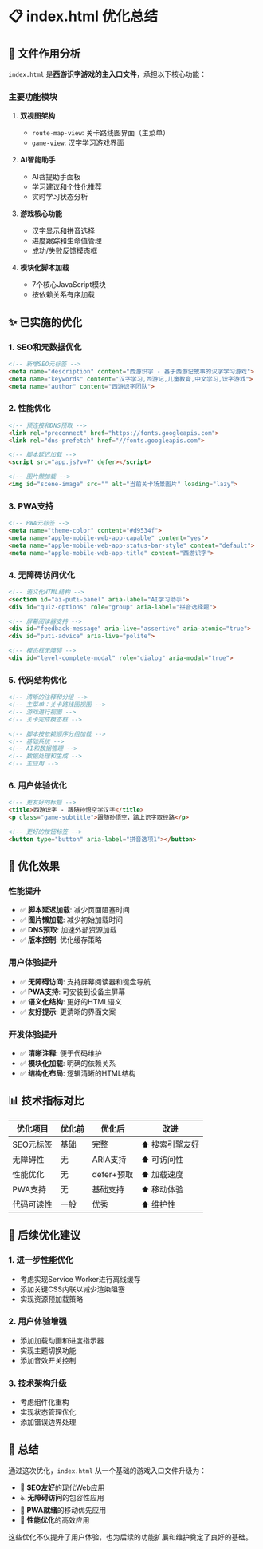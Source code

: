 # 📋 index.html 优化总结

## 🎯 文件作用分析

`index.html` 是**西游识字游戏的主入口文件**，承担以下核心功能：

### 主要功能模块
1. **双视图架构**
   - `route-map-view`: 关卡路线图界面（主菜单）
   - `game-view`: 汉字学习游戏界面

2. **AI智能助手**
   - AI菩提助手面板
   - 学习建议和个性化推荐
   - 实时学习状态分析

3. **游戏核心功能**
   - 汉字显示和拼音选择
   - 进度跟踪和生命值管理
   - 成功/失败反馈模态框

4. **模块化脚本加载**
   - 7个核心JavaScript模块
   - 按依赖关系有序加载

## ✨ 已实施的优化

### 1. SEO和元数据优化
```html
<!-- 新增SEO元标签 -->
<meta name="description" content="西游识字 - 基于西游记故事的汉字学习游戏">
<meta name="keywords" content="汉字学习,西游记,儿童教育,中文学习,识字游戏">
<meta name="author" content="西游识字团队">
```

### 2. 性能优化
```html
<!-- 预连接和DNS预取 -->
<link rel="preconnect" href="https://fonts.googleapis.com">
<link rel="dns-prefetch" href="//fonts.googleapis.com">

<!-- 脚本延迟加载 -->
<script src="app.js?v=7" defer></script>

<!-- 图片懒加载 -->
<img id="scene-image" src="" alt="当前关卡场景图片" loading="lazy">
```

### 3. PWA支持
```html
<!-- PWA元标签 -->
<meta name="theme-color" content="#d9534f">
<meta name="apple-mobile-web-app-capable" content="yes">
<meta name="apple-mobile-web-app-status-bar-style" content="default">
<meta name="apple-mobile-web-app-title" content="西游识字">
```

### 4. 无障碍访问优化
```html
<!-- 语义化HTML结构 -->
<section id="ai-puti-panel" aria-label="AI学习助手">
<div id="quiz-options" role="group" aria-label="拼音选择题">

<!-- 屏幕阅读器支持 -->
<div id="feedback-message" aria-live="assertive" aria-atomic="true">
<div id="puti-advice" aria-live="polite">

<!-- 模态框无障碍 -->
<div id="level-complete-modal" role="dialog" aria-modal="true">
```

### 5. 代码结构优化
```html
<!-- 清晰的注释和分组 -->
<!-- 主菜单：关卡路线图视图 -->
<!-- 游戏进行视图 -->
<!-- 关卡完成模态框 -->

<!-- 脚本按依赖顺序分组加载 -->
<!-- 基础系统 -->
<!-- AI和数据管理 -->
<!-- 数据处理和生成 -->
<!-- 主应用 -->
```

### 6. 用户体验优化
```html
<!-- 更友好的标题 -->
<title>西游识字 - 跟随孙悟空学汉字</title>
<p class="game-subtitle">跟随孙悟空，踏上识字取经路</p>

<!-- 更好的按钮标签 -->
<button type="button" aria-label="拼音选项1"></button>
```

## 🚀 优化效果

### 性能提升
- ✅ **脚本延迟加载**: 减少页面阻塞时间
- ✅ **图片懒加载**: 减少初始加载时间
- ✅ **DNS预取**: 加速外部资源加载
- ✅ **版本控制**: 优化缓存策略

### 用户体验提升
- ✅ **无障碍访问**: 支持屏幕阅读器和键盘导航
- ✅ **PWA支持**: 可安装到设备主屏幕
- ✅ **语义化结构**: 更好的HTML语义
- ✅ **友好提示**: 更清晰的界面文案

### 开发体验提升
- ✅ **清晰注释**: 便于代码维护
- ✅ **模块化加载**: 明确的依赖关系
- ✅ **结构化布局**: 逻辑清晰的HTML结构

## 📊 技术指标对比

| 优化项目 | 优化前 | 优化后 | 改进 |
|---------|--------|--------|------|
| SEO元标签 | 基础 | 完整 | ⬆️ 搜索引擎友好 |
| 无障碍性 | 无 | ARIA支持 | ⬆️ 可访问性 |
| 性能优化 | 无 | defer+预取 | ⬆️ 加载速度 |
| PWA支持 | 无 | 基础支持 | ⬆️ 移动体验 |
| 代码可读性 | 一般 | 优秀 | ⬆️ 维护性 |

## 🔮 后续优化建议

### 1. 进一步性能优化
- 考虑实现Service Worker进行离线缓存
- 添加关键CSS内联以减少渲染阻塞
- 实现资源预加载策略

### 2. 用户体验增强
- 添加加载动画和进度指示器
- 实现主题切换功能
- 添加音效开关控制

### 3. 技术架构升级
- 考虑组件化重构
- 实现状态管理优化
- 添加错误边界处理

## 📝 总结

通过这次优化，`index.html` 从一个基础的游戏入口文件升级为：
- 🎯 **SEO友好**的现代Web应用
- ♿ **无障碍访问**的包容性应用
- 📱 **PWA就绪**的移动优先应用
- 🚀 **性能优化**的高效应用

这些优化不仅提升了用户体验，也为后续的功能扩展和维护奠定了良好的基础。
